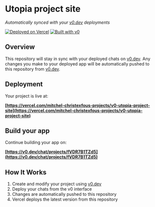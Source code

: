 # Utopia project site

*Automatically synced with your [v0.dev](https://v0.dev) deployments*

[![Deployed on Vercel](https://img.shields.io/badge/Deployed%20on-Vercel-black?style=for-the-badge&logo=vercel)](https://vercel.com/mitchel-christexfous-projects/v0-utopia-project-site)
[![Built with v0](https://img.shields.io/badge/Built%20with-v0.dev-black?style=for-the-badge)](https://v0.dev/chat/projects/fVDR7B1TZd5)

## Overview

This repository will stay in sync with your deployed chats on [v0.dev](https://v0.dev).
Any changes you make to your deployed app will be automatically pushed to this repository from [v0.dev](https://v0.dev).

## Deployment

Your project is live at:

**[https://vercel.com/mitchel-christexfous-projects/v0-utopia-project-site](https://vercel.com/mitchel-christexfous-projects/v0-utopia-project-site)**

## Build your app

Continue building your app on:

**[https://v0.dev/chat/projects/fVDR7B1TZd5](https://v0.dev/chat/projects/fVDR7B1TZd5)**

## How It Works

1. Create and modify your project using [v0.dev](https://v0.dev)
2. Deploy your chats from the v0 interface
3. Changes are automatically pushed to this repository
4. Vercel deploys the latest version from this repository